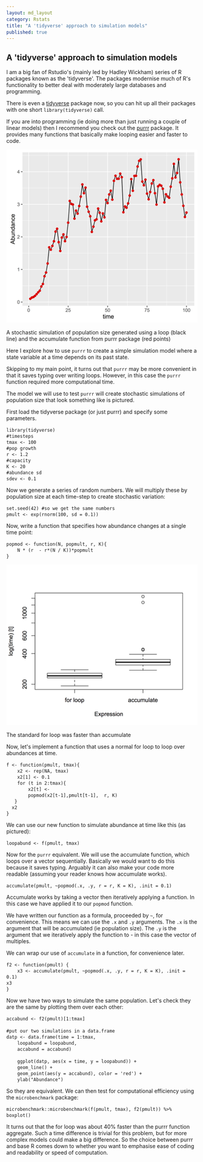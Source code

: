 ```yaml
---
layout: md_layout
category: Rstats
title: "A 'tidyverse' approach to simulation models"
published: true  
---
```


## A 'tidyverse' approach to simulation models  

I am a big fan of Rstudio's (mainly led by Hadley Wickham) series of R packages known as the 'tidyverse'.  The packages modernise much of R's functionality to better deal with moderately large databases and programming.

There is even a [tidyverse](https://cran.r-project.org/web/packages/tidyverse/index.html) package now, so you can hit up all their packages with one short `library(tidyverse)` call.  

If you are into programming (ie doing more than just running a couple of linear models) then I recommend you check out the [purrr](https://cran.r-project.org/web/packages/purrr/index.html) package. It provides many functions that basically make looping easier and faster to code.  

<div class = "image_caption">
<img src ="/Images/popsim.png" alt="" class="image_float"/>
<p> A stochastic simulation of population size generated using a loop (black line) and the accumulate function from purrr package (red points) </p>
</div>   


Here I explore how to use `purrr` to create a simple simulation model where a state variable at a time depends on its past state.  

Skipping to my main point, it turns out that `purrr` may be more convenient in that it saves typing over writing loops. However, in this case the `purrr` function required more computational time.

The model we will use to test `purrr` will create stochastic simulations of population size that look something like is pictured.

First load the tidyverse package (or just purrr) and specify some parameters.  

    library(tidyverse)
    #timesteps
    tmax <- 100
    #pop growth
    r <- 1.2
    #capacity
    K <- 20
    #abundance sd
    sdev <- 0.1


Now we generate a series of random numbers. We will multiply these by population size at each time-step to create stochastic variation:

    set.seed(42) #so we get the same numbers
    pmult <- exp(rnorm(100, sd = 0.1))

Now, write a function that specifies how abundance changes at a single time point:

    popmod <- function(N, popmult, r, K){
        N * (r  - r*(N / K))*popmult
    }

<div class = "image_caption">
<img src ="/Images/popsim_time.png" alt="" class="image_float"/>
<p> The standard for loop was faster than accumulate </p>
</div>   

Now, let's implement a function that uses a normal for loop to loop over abundances at time.  

    f <- function(pmult, tmax){
	    x2 <- rep(NA, tmax)
	    x2[1] <- 0.1
	    for (t in 2:tmax){
	        x2[t] <-
            popmod(x2[t-1],pmult[t-1],  r, K)
	   }
	  x2
    }

We can use our new function to simulate abundance at time like this (as pictured):

    loopabund <- f(pmult, tmax)

Now for the `purrr` equivalent.  We will use the accumulate function, which loops over a vector sequentially. Basically we would want to do this because it saves typing. Arguably it can also make your code more readable (assuming your reader knows how accumulate works).  

    accumulate(pmult, ~popmod(.x, .y, r = r, K = K), .init = 0.1)

Accumulate works by taking a vector then iteratively applying a function. In this case we have applied it to our `popmod` function.  

We have written our function as a formula, proceeded by `~`, for convenience. This means we can use the `.x` and `.y` arguments. The `.x` is the argument that will be accumulated (ie population size). The `.y` is the argument that we iteratively apply the function to - in this case the vector of multiples.  

We can wrap our use of `accumulate` in a function, for convenience later.  

    f2 <- function(pmult) {
	    x3 <- accumulate(pmult, ~popmod(.x, .y, r = r, K = K), .init = 0.1)
    x3
    }

Now we have two ways to simulate the same population. Let's check they are the same by plotting them over each other:  

    accabund <- f2(pmult)[1:tmax]

    #put our two simulations in a data.frame
    datp <- data.frame(time = 1:tmax,
        loopabund = loopabund,
        accabund = accabund)

        ggplot(datp, aes(x = time, y = loopabund)) +
        geom_line() +
        geom_point(aes(y = accabund), color = 'red') +
        ylab("Abundance")

So they are equivalent. We can then test for computational efficiency using the `microbenchmark` package:  

    microbenchmark::microbenchmark(f(pmult, tmax), f2(pmult)) %>% boxplot()

It turns out that the for loop was about 40% faster than the purrr function aggregate. Such a time difference is trivial for this problem, but for more complex models could make a big difference. So the choice between purrr and base R comes down to whether you want to emphasise ease of coding and readability or speed of computation.
